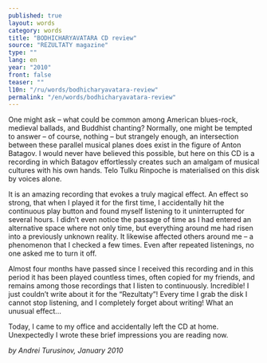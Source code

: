 ```yaml
---
published: true
layout: words
category: words
title: "BODHICHARYAVATARA CD review"
source: "REZULTATY magazine"
type: ""
lang: en
year: "2010"
front: false
teaser: ""
l10n: "/ru/words/bodhicharyavatara-review"
permalink: "/en/words/bodhicharyavatara-review"
---
```


One might ask – what could be common among American blues-rock, medieval ballads, and Buddhist chanting? Normally, one might be tempted to answer – of course, nothing – but strangely enough, an intersection between these parallel musical planes does exist in the figure of Anton Batagov. I would never have believed this possible, but here on this CD is a recording in which Batagov effortlessly creates such an amalgam of musical cultures with his own hands. Telo Tulku Rinpoche is materialised on this disk by voices alone.

It is an amazing recording that evokes a truly magical effect. An effect so strong, that when I played it for the first time, I accidentally hit the continuous play button and found myself listening to it uninterrupted for several hours. I didn’t even notice the passage of time as I had entered an alternative space where not only time, but everything around me had risen into a previously unknown reality. It likewise affected others around me – a phenomenon that I checked a few times. Even after repeated listenings, no one asked me to turn it off.

Almost four months have passed since I received this recording and in this period it has been played countless times, often copied for my friends, and remains among those recordings that I listen to continuously. Incredible! I just couldn’t write about it for the “Rezultaty”! Every time I grab the disk I cannot stop listening, and I completely forget about writing! What an unusual effect…

Today, I came to my office and accidentally left the CD at home. Unexpectedly I wrote these brief impressions you are reading now.

_by Andrei Turusinov, January 2010_